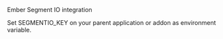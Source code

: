 Ember Segment IO integration

Set SEGMENTIO_KEY on your parent application or addon as environment variable.

